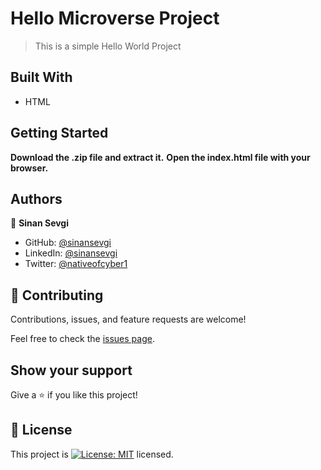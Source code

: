 # Hello Microverse Project
> This is a simple Hello World Project

## Built With

- HTML
## Getting Started

**Download the .zip file and extract it.**
**Open the index.html file with your browser.**

## Authors


👤 **Sinan Sevgi**

- GitHub: [@sinansevgi](https://github.com/sinansevgi)
- LinkedIn: [@sinansevgi](https://www.linkedin.com/in/sinan-s-52559437/)
- Twitter: [@nativeofcyber1](https://twitter.com/nativeofcyber1)


## 🤝 Contributing

Contributions, issues, and feature requests are welcome!

Feel free to check the [issues page](issues/).

## Show your support

Give a ⭐️ if you like this project!

## 📝 License

This project is [![License: MIT](https://img.shields.io/badge/License-MIT-yellow.svg)](https://opensource.org/licenses/MIT) licensed.
